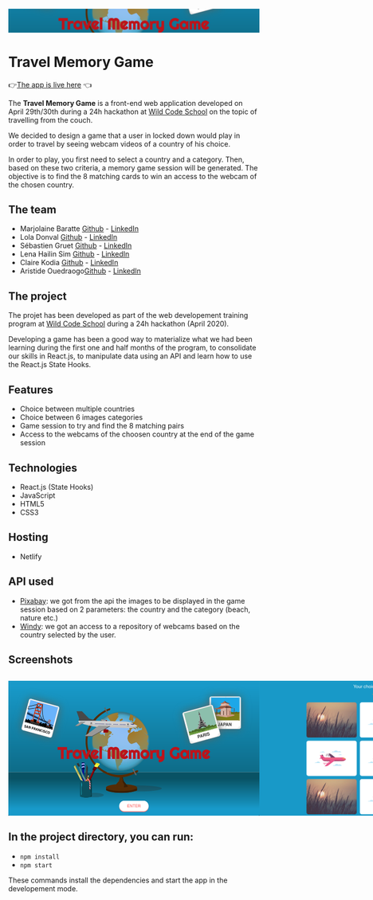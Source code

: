 ![Travel Memory Game](/public/img/header.png)
# Travel Memory Game
👉[The app is live here](https://travelmemorygame.netlify.app/) 👈 

The **Travel Memory Game** is a front-end web application developed on April 29th/30th during a 24h hackathon at [Wild Code School](https://www.wildcodeschool.com/en-GB) on the topic of travelling from the couch.

We decided to design a game that a user in locked down would play in order to travel by seeing webcam videos of a country of his choice. 

In order to play, you first need to select a country and a category. Then, based on these two criteria, a memory game session will be generated. The objective is to find the 8 matching cards to win an access to the webcam of the chosen country.

## The team

* Marjolaine Baratte [Github](https://github.com/marjowolff) - [LinkedIn](https://www.linkedin.com/in/marjolainebaratte/)
* Lola Donval [Github](https://github.com/Lola-D) - [LinkedIn](https://www.linkedin.com/in/lola-donval/)
* Sébastien Gruet [Github](https://github.com/SebG-prog) - [LinkedIn](https://www.linkedin.com/in/sebastien-gruet/)
* Lena Hailin Sim [Github](https://github.com/Lenasim) - [LinkedIn](https://www.linkedin.com/in/lena-hailin-sim/)
* Claire Kodia [Github](https://github.com/clrko') - [LinkedIn](https://www.linkedin.com/in/clairekodia/)
* Aristide Ouedraogo[Github](https://github.com/ariomega) - [LinkedIn](https://www.linkedin.com/in/aristide-ouedraogo/)

## The project

The projet has been developed as part of the web developement training program at [Wild Code School](https://www.wildcodeschool.com/en-GB) during a 24h hackathon (April 2020). 

Developing a game has been a good way to materialize what we had been learning during the first one and half months of the program, to consolidate our skills in React.js, to manipulate data using an API and learn how to use the React.js State Hooks.
 
## Features


* Choice between multiple countries
* Choice between 6 images categories
* Game session to try and find the 8 matching pairs
* Access to the webcams of the choosen country at the end of the game session

## Technologies

* React.js (State Hooks)
* JavaScript
* HTML5
* CSS3

## Hosting

* Netlify 

## API used

* [Pixabay](https://pixabay.com/api/docs/): we got from the api the images to be displayed in the game session based on 2 parameters: the country and the category (beach, nature etc.)
* [Windy](https://api.windy.com/webcams/docs): we got an access to a repository of webcams based on the country selected by the user.

## Screenshots

<div style="display:flex; justify-content:space-around; margin:30px 0;">
<img src="/public/img/travel_memory_game_homepage.png" alt="homepage desktop" style="width:200px heigth:auto"/>
<img src="/public/img/travel_memory_game_gamesession.png" alt="game session desktop" style="width:200px heigth:auto"/>
<img src="/public/img/travel_memory_game_webcam.png" alt="webcam desktop" style="width:200px heigth:auto"/>
</div>


## In the project directory, you can run:
* `npm install`
* `npm start`

These commands install the dependencies and start the app in the developement mode.